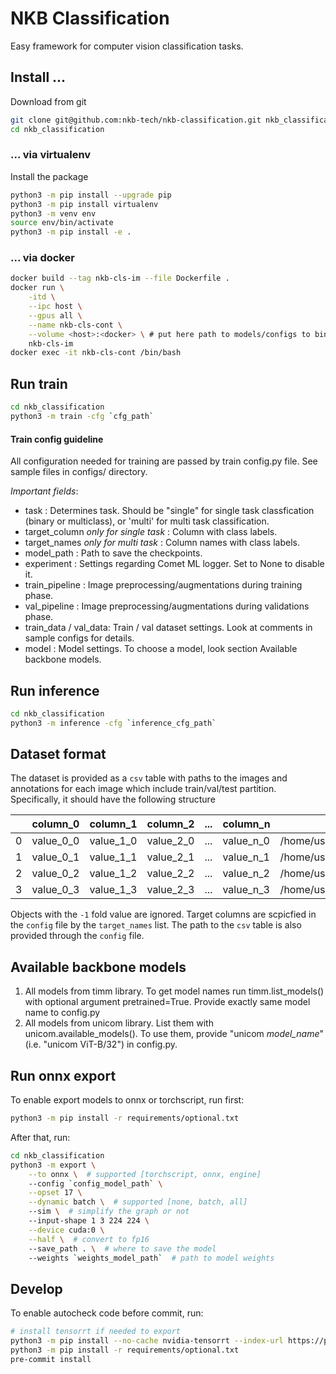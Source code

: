  # NKB Classification

Easy framework for computer vision classification tasks.

## Install ...

Download from git
```bash
git clone git@github.com:nkb-tech/nkb-classification.git nkb_classification
cd nkb_classification
```

### ... via virtualenv

Install the package
```bash
python3 -m pip install --upgrade pip
python3 -m pip install virtualenv
python3 -m venv env
source env/bin/activate
python3 -m pip install -e .
```

### ... via docker

```bash
docker build --tag nkb-cls-im --file Dockerfile .
docker run \
    -itd \
    --ipc host \
    --gpus all \
    --name nkb-cls-cont \
    --volume <host>:<docker> \ # put here path to models/configs to bind with docker image
    nkb-cls-im
docker exec -it nkb-cls-cont /bin/bash
```

## Run train

```bash
cd nkb_classification
python3 -m train -cfg `cfg_path`
```

#### Train config guideline
All configuration needed for training are passed by train config.py file.
See sample files in configs/ directory.

_Important fields_:
* task : Determines task. Should be "single" for single task classfication (binary or multiclass), or 'multi' for multi task classification.
* target_column *only for single task* : Column with class labels.
* target_names *only for multi task* : Column names with class labels.
* model_path : Path to save the checkpoints.
* experiment : Settings regarding Comet ML logger. Set to None to disable it.
* train_pipeline : Image preprocessing/augmentations during training phase.
* val_pipeline : Image preprocessing/augmentations during validations phase.
* train_data / val_data: Train / val dataset settings. Look at comments in sample configs for details.
* model : Model settings. To choose a model, look section Available backbone models.

## Run inference

```bash
cd nkb_classification
python3 -m inference -cfg `inference_cfg_path`
```

## Dataset format
The dataset is provided as a `csv` table with paths to the images and annotations for each image which include train/val/test partition. Specifically, it should have the following structure

|| column_0 | column_1 | column_2 | ... | column_n | path | fold |
|-|---|---|---|---|---|---|---|
|0|value_0_0|value_1_0|value_2_0|...|value_n_0|/home/user/data/img_0.jpg|train|
|1|value_0_1|value_1_1|value_2_1|...|value_n_1|/home/user/data/img_1.jpg|val|
|2|value_0_2|value_1_2|value_2_2|...|value_n_2|/home/user/data/img_2.jpg|test|
|3|value_0_3|value_1_3|value_2_3|...|value_n_3|/home/user/data/img_3.jpg|-1|

Objects with the `-1` fold value are ignored. Target columns are scpicfied in the `config` file by the `target_names` list. The path to the `csv` table is also provided through the `config` file.

## Available backbone models

1. All models from timm library. To get model names run timm.list_models() with optional argument pretrained=True.
Provide exactly same model name to config.py
2. All models from unicom library. List them with unicom.available_models().
To use them, provide "unicom *model_name*" (i.e. "unicom ViT-B/32") in config.py.

## Run onnx export

To enable export models to onnx or torchscript, run first:
```bash
python3 -m pip install -r requirements/optional.txt
```

After that, run:
```bash
cd nkb_classification
python3 -m export \
    --to onnx \  # supported [torchscript, onnx, engine]
    --config `config_model_path` \
    --opset 17 \
    --dynamic batch \  # supported [none, batch, all]
    --sim \  # simplify the graph or not
    --input-shape 1 3 224 224 \
    --device cuda:0 \
    --half \  # convert to fp16
    --save_path . \  # where to save the model
    --weights `weights_model_path`  # path to model weights
```

## Develop
To enable autocheck code before commit, run:
```bash
# install tensorrt if needed to export
python3 -m pip install --no-cache nvidia-tensorrt --index-url https://pypi.ngc.nvidia.com
python3 -m pip install -r requirements/optional.txt
pre-commit install
```
